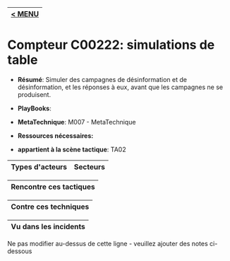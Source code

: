 |[< MENU](../README.md)|
|---|
# Compteur C00222: simulations de table

* **Résumé**: Simuler des campagnes de désinformation et de désinformation, et les réponses à eux, avant que les campagnes ne se produisent.

* **PlayBooks**:

* **MetaTechnique**: M007 - MetaTechnique

* **Ressources nécessaires:**

* **appartient à la scène tactique**: TA02


|Types d'acteurs |Secteurs |
|----------- |------- |



|Rencontre ces tactiques |
|---------------------- |



|Contre ces techniques |
|------------------------- |



|Vu dans les incidents |
|----------------- |


Ne pas modifier au-dessus de cette ligne - veuillez ajouter des notes ci-dessous